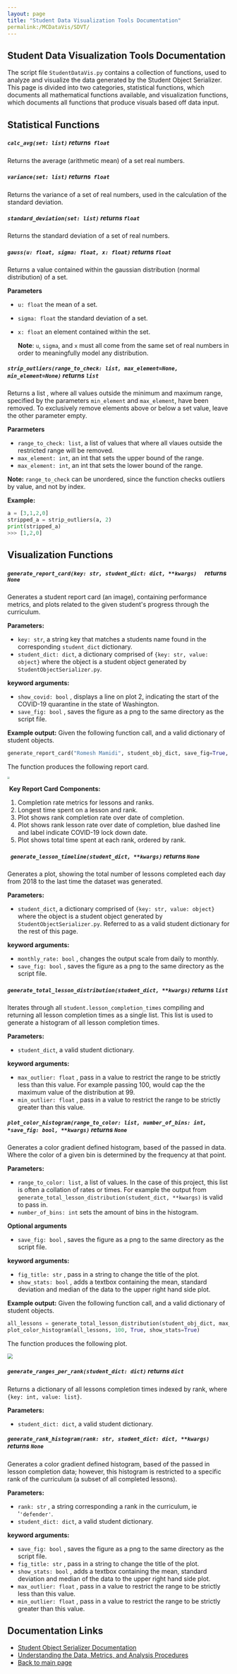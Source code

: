 ```yaml
---
layout: page
title: "Student Data Visualization Tools Documentation"
permalink:/MCDataVis/SDVT/
---
```


## Student Data Visualization Tools Documentation 

The script file `StudentDataVis.py` contains a collection of functions, used to analyze and visualize the data generated by the Student Object Serializer. This page is divided into two categories, statistical functions, which documents all mathematical functions available, and visualization functions, which documents all functions that produce visuals based off data input.  

## Statistical Functions 

##### `calc_avg(set: list)` returns  `float`
Returns the average (arithmetic mean) of a set real numbers.  

##### `variance(set: list)` returns  `float` 
Returns the variance of a set of real numbers, used in the calculation of the standard deviation. 

##### `standard_deviation(set: list)` returns `float` 
Returns the standard deviation of a set of real numbers.  

##### `gauss(u: float, sigma: float, x: float)` returns `float`
Returns a value contained within the gaussian distribution (normal distribution) of a set. 

**Parameters**
 - `u: float` the mean of a set. 

 - `sigma: float` the standard deviation of a set. 

 - `x: float` an element contained within the set. 

     **Note**: `u`, `sigma`, and `x` must all come from the same set of real numbers in order to meaningfully model any distribution.  

##### `strip_outliers(range_to_check: list, max_element=None, min_element=None)` returns `list`
Returns a list , where all values outside the minimum and maximum range, specified by the parameters `min_element` and `max_element`, have been removed. To exclusively remove elements above or below a set value, leave the other parameter empty.   

**Pararmeters** 
- `range_to_check: list`, a list of values that where all vlaues outside the restricted range will be removed. 
- `max_element: int`, an int that sets the upper bound of the range. 
- `max_element: int`, an int that sets the lower bound of the range. 

**Note:** `range_to_check` can be unordered, since the function checks outliers by value, and not by index.

**Example:**  

```python 
a = [3,1,2,0]
stripped_a = strip_outliers(a, 2) 
print(stripped_a)
>>> [1,2,0]
```

## Visualization Functions 

##### `generate_report_card(key: str, student_dict: dict, **kwargs)  ` returns  `None`   
Generates a student report card (an image), containing performance metrics, and plots related to the given student's progress through the curriculum.  

**Parameters:** 
- `key: str`, a string key that matches a students name found in the corresponding `student_dict` dictionary.   
- `student_dict: dict`, a dictionary comprised of  `{key: str, value: object}` where the object is a student object generated by `StudentObjectSerializer.py`. 

**keyword arguments:**  
- `show_covid: bool` , displays a line on plot 2, indicating the start of the COVID-19 quarantine in the state of Washington.   
- `save_fig: bool` , saves the figure as a png to the same directory as the script file. 

**Example output:** 
Given the following function call, and a valid dictionary of student objects.

```python
generate_report_card("Romesh Mamidi", student_obj_dict, save_fig=True, show_covid=True)
```

The function produces the following report card.

<img src="Romesh MamidiReportCardBreakdown.png" style="zoom: 33%;" /> 

​	**Key Report Card Components:** 

1.  Completion rate metrics for lessons and ranks.
2.  Longest time spent on a lesson and rank.  
3.  Plot shows rank completion rate over date of completion.  
4.  Plot shows rank lesson rate over date of completion, blue dashed line and label indicate COVID-19 lock down date.  
5.  Plot shows total time spent at each rank, ordered by rank. 



##### ` generate_lesson_timeline(student_dict, **kwargs)` returns  `None` 
Generates a plot, showing the total number of lessons completed each day from 2018 to the last time the dataset was generated.

**Parameters:**    
- `student_dict`, a dictionary comprised of  `{key: str, value: object}` where the object is a student object generated by `StudentObjectSerializer.py`. Referred to as a  valid student dictionary for the rest of this page.   

**keyword arguments:**  
 - `monthly_rate: bool` , changes the output scale from daily to monthly.    
 - `save_fig: bool` , saves the figure as a png to the same directory as the script file. 



##### `generate_total_lesson_distribution(student_dict, **kwargs)` returns  `list` 
Iterates through all `student.lesson_completion_times`   compiling and returning all lesson completion times as a single list.  This list is used to generate a histogram of all lesson completion times.  

**Parameters:**    
- `student_dict`, a  valid student dictionary.   

**keyword arguments:**  
 - `max_outlier: float` , pass in a value to restrict the range to be strictly less than this value. For example passing 100, would cap the the maximum value of the distribution at 99.       
 - `min_outlier: float` , pass in a value to restrict the range to be strictly greater than this value. 



##### `plot_color_histogram(range_to_color: list, number_of_bins: int, *save_fig: bool, **kwargs)` returns  `None` 
Generates a color gradient defined histogram, based of the passed in data. Where the color of a given bin is determined by the frequency at that point.  

**Parameters:**    
  - `range_to_color: list`,  a list of values. In the case of this project, this list is often a collation of rates or times. For example the output from `generate_total_lesson_distribution(student_dict, **kwargs)`  is valid to pass in.
  - `number_of_bins: int` sets the amount of bins in the histogram. 

**Optional arguments**
- `save_fig: bool` , saves the figure as a png to the same directory as the script file. 

**keyword arguments:**  
 - `fig_title: str` , pass in a string to change the title of the plot.       
 - `show_stats: bool` , adds a textbox containing the mean, standard deviation and median of the data to the upper right hand side plot. 

**Example output:** 
Given the following function call, and a valid dictionary of student objects.

```python
all_lessons = generate_total_lesson_distribution(student_obj_dict, max_outlier=100, min_outlier=0)
plot_color_histogram(all_lessons, 100, True, show_stats=True)
```

The function produces the following plot. 

<img src="Histogram.png" style="zoom:72%;" />

##### `generate_ranges_per_rank(student_dict: dict)` returns  `dict`  
Returns a dictionary of all lessons completion times indexed by rank, where `{key: int, value: list}`. 

**Parameters:**  
- `student_dict: dict`, a  valid student dictionary. 



##### `generate_rank_histogram(rank: str, student_dict: dict, **kwargs)` returns  `None` 
Generates a color gradient defined histogram, based of the passed in lesson completion data; however, this histogram is restricted to a specific rank of the curriculum (a subset of all completed lessons).  

**Parameters:**    
  - `rank: str` , a string corresponding a rank in the curriculum, ie '`'defender'`. 
  - `student_dict: dict`, a  valid student dictionary.   

**keyword arguments:**  
 - `save_fig: bool` , saves the figure as a png to the same directory as the script file. 
 - `fig_title: str` , pass in a string to change the title of the plot.       
 - `show_stats: bool` , adds a textbox containing the mean, standard deviation and median of the data to the upper right hand side plot.  
 - `max_outlier: float` , pass in a value to restrict the range to be strictly less than this value.       
 - `min_outlier: float` , pass in a value to restrict the range to be strictly greater than this value. 

## Documentation Links
- [Student Object Serializer Documentation](https://mjsmith95.github.io/MCDataVis/SOS) 
- [Understanding the Data, Metrics, and Analysis Procedures](https://mjsmith95.github.io/MCDataVis/MCDV) 
- [Back to main page](https://mjsmith95.github.io/MCDataVis)   

